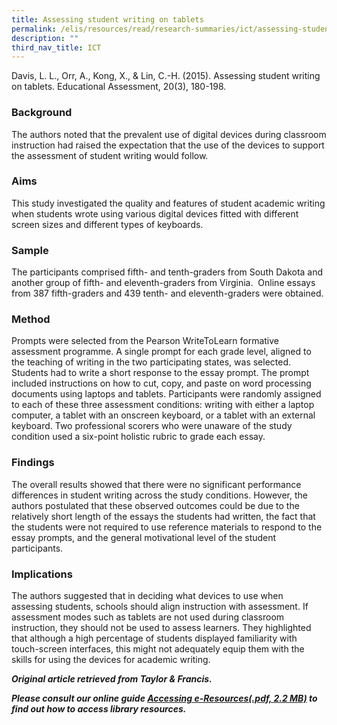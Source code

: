 ```yaml
---
title: Assessing student writing on tablets
permalink: /elis/resources/read/research-summaries/ict/assessing-student-writing-on-tablets/
description: ""
third_nav_title: ICT
---
```

Davis, L. L., Orr, A., Kong, X., & Lin, C.-H. (2015). Assessing student writing on tablets. Educational Assessment, 20(3), 180-198.

### Background

The authors noted that the prevalent use of digital devices during classroom instruction had raised the expectation that the use of the devices to support the assessment of student writing would follow.

### Aims

This study investigated the quality and features of student academic writing when students wrote using various digital devices fitted with different screen sizes and different types of keyboards.

### Sample

The participants comprised fifth- and tenth-graders from South Dakota and another group of fifth- and eleventh-graders from Virginia.  Online essays from 387 fifth-graders and 439 tenth- and eleventh-graders were obtained. 

### Method

Prompts were selected from the Pearson WriteToLearn formative assessment programme. A single prompt for each grade level, aligned to the teaching of writing in the two participating states, was selected. Students had to write a short response to the essay prompt. The prompt included instructions on how to cut, copy, and paste on word processing documents using laptops and tablets. Participants were randomly assigned to each of these three assessment conditions: writing with either a laptop computer, a tablet with an onscreen keyboard, or a tablet with an external keyboard. Two professional scorers who were unaware of the study condition used a six-point holistic rubric to grade each essay.

### Findings

The overall results showed that there were no significant performance differences in student writing across the study conditions. However, the authors postulated that these observed outcomes could be due to the relatively short length of the essays the students had written, the fact that the students were not required to use reference materials to respond to the essay prompts, and the general motivational level of the student participants.

### Implications

The authors suggested that in deciding what devices to use when assessing students, schools should align instruction with assessment. If assessment modes such as tablets are not used during classroom instruction, they should not be used to assess learners. They highlighted that although a high percentage of students displayed familiarity with touch-screen interfaces, this might not adequately equip them with the skills for using the devices for academic writing.



_**Original article retrieved from Taylor & Francis.**_ 

**_Please consult our online guide [Accessing e-Resources(.pdf, 2.2 MB)](https://academyofsingaporeteachers-moe-edu-sg-admin.cwp.sg/elis/resources/read/research-summaries/ict/18e45074-6b1b-4ac7-811f-1a8da16c4f81 "Accessing e-Resources") to find out how to access library resources._**